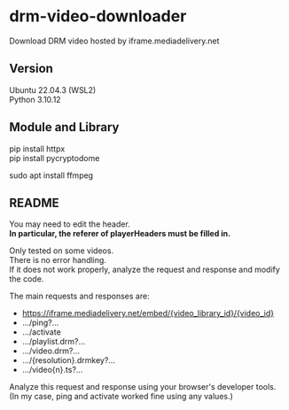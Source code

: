 # drm-video-downloader
Download DRM video hosted by iframe.mediadelivery.net

## Version
Ubuntu 22.04.3 (WSL2)  
Python 3.10.12

## Module and Library
pip install httpx  
pip install pycryptodome

sudo apt install ffmpeg

## README
You may need to edit the header.  
**In particular, the referer of playerHeaders must be filled in.**  

Only tested on some videos.  
There is no error handling.  
If it does not work properly, analyze the request and response and modify the code.

The main requests and responses are:
* https://iframe.mediadelivery.net/embed/{video_library_id}/{video_id}
* .../ping?...
* .../activate
* .../playlist.drm?...
* .../video.drm?...
* .../{resolution}.drmkey?...
* .../video{n}.ts?...

Analyze this request and response using your browser's developer tools.  
(In my case, ping and activate worked fine using any values.)
